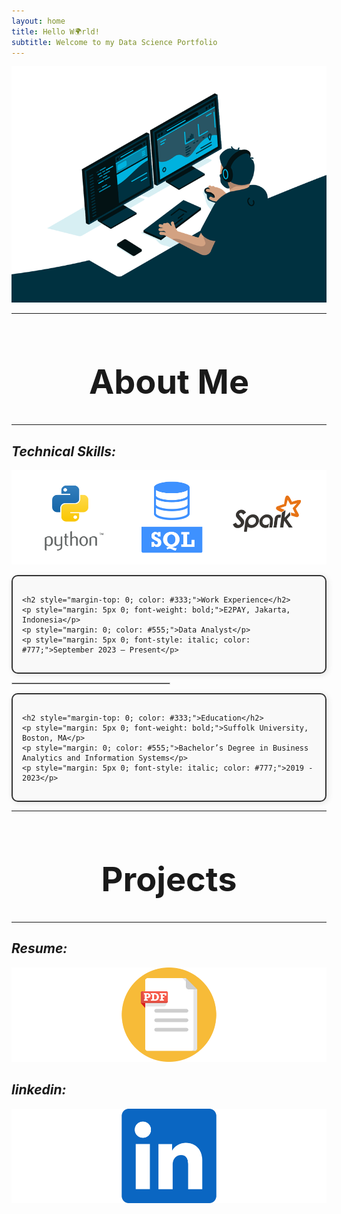 ```yaml
---
layout: home
title: Hello W🌍rld! 
subtitle: Welcome to my Data Science Portfolio
---
```


![Crepe](/assets/img/2.gif)

---

<div style="text-align: center; margin-top: 40px;">
  <h1 style="font-size: 54px;">About Me</h1>
  <hr class="small">
</div>

## *Technical Skills:*

![Crepe](/assets/img/tools.png)

<div style="
    border: 2px solid #333; 
    padding: 15px; 
    border-radius: 10px; 
    background: #f9f9f9; 
    box-shadow: 2px 2px 10px rgba(0, 0, 0, 0.1); 
    max-width: 750px; 
    font-family: Arial, sans-serif;">
  
    <h2 style="margin-top: 0; color: #333;">Work Experience</h2>
    <p style="margin: 5px 0; font-weight: bold;">E2PAY, Jakarta, Indonesia</p>
    <p style="margin: 0; color: #555;">Data Analyst</p>
    <p style="margin: 5px 0; font-style: italic; color: #777;">September 2023 – Present</p>
</div>
<hr style="width:50%; border:1px solid #ccc;">
<div style="
    border: 2px solid #333; 
    padding: 15px; 
    border-radius: 10px; 
    background: #f9f9f9; 
    box-shadow: 2px 2px 10px rgba(0, 0, 0, 0.1); 
    max-width: 750px; 
    font-family: Arial, sans-serif;">
    
    <h2 style="margin-top: 0; color: #333;">Education</h2>
    <p style="margin: 5px 0; font-weight: bold;">Suffolk University, Boston, MA</p>
    <p style="margin: 0; color: #555;">Bachelor’s Degree in Business Analytics and Information Systems</p>
    <p style="margin: 5px 0; font-style: italic; color: #777;">2019 - 2023</p>
</div>

---

<div style="text-align: center; margin-top: 40px;">
  <h1 style="font-size: 54px;">Projects</h1>
  <hr class="small">
</div>

## *Resume:*

[![Description](assets/img/resumelogo.png)](/assets/RESUME.pdf)

## *linkedin:*

[![linkedin](assets/img/linkedinlogo.png)](https://www.linkedin.com/in/edoardo-herianto/)

